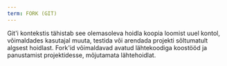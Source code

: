 ```yaml
---
term: FORK (GIT)
---
```


Git'i kontekstis tähistab see olemasoleva hoidla koopia loomist uuel kontol, võimaldades kasutajal muuta, testida või arendada projekti sõltumatult algsest hoidlast. Fork'id võimaldavad avatud lähtekoodiga koostööd ja panustamist projektidesse, mõjutamata lähtehoidlat.